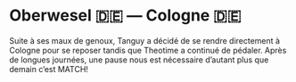 # Oberwesel 🇩🇪 — Cologne 🇩🇪

<!-- 140km / 405m+ / 450m- -->

Suite à ses maux de genoux, Tanguy a décidé de se rendre directement à Cologne pour se reposer tandis que Theotime a continué de pédaler. Après de longues journées, une pause nous est nécessaire d’autant plus que demain c’est MATCH!

